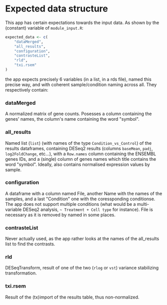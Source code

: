 # Expected data structure
This app has certain expectations towards the input data. As shown by the (constant) variable of `module_input.R`: 
```R
expected_data <- c(
    "dataMerged",
    "all_results",
    "configuration",
    "contrasteList",
    "rld",
    "txi.rsem"
)
```
the app expects precisely 6 variables (in a list, in a rds file), named this precise way, and with coherent sample/condition naming across all. They respectively contain:

### dataMerged
A normalized matrix of gene counts. Posesses a column containing the genes' names, the column's name containing the word "symbol".

### all_results
Named list (`list`)  (with names of the type `Condition_vs_Control`) of the results dataframes, containing DESeq2 results (columns `baseMean`, `padj`, `log2FoldChange`, etc...), with a `Row.names` column containing the ENSEMBL genes IDs, and a (single) column of genes names which title contains the word "symbol". Ideally, also contains normalised expression values by sample. 

### configuration
A dataframe with a column named File, another Name with the names of the samples, and a last "Condition" one with the coressponding conditionse. The app does not support multiple conditions (what would be a multi-variable DESeq2 analysis, `~ Treatment + Cell type` for instance). File is necessary as it is removed by named in some places.

### contrasteList
Never actually used, as the app rather looks at the names of the all_results list to find the contrasts.

### rld
DESeqTransform, result of one of the two (`rlog` or `vst`) variance stabilizing transformation.

### txi.rsem
Result of the (tx)import of the results table, thus non-normalized.

